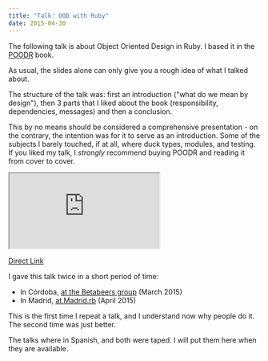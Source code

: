 ```yaml
---
title: "Talk: OOD with Ruby"
date: 2015-04-30
---
```


The following talk is about Object Oriented Design in Ruby. I based it in the
[POODR](http://www.poodr.com/) book.

As usual, the slides alone can only give you a rough idea of what I talked about.

The structure of the talk was: first an introduction ("what do we mean by design"),
then 3 parts that I liked about the book (responsibility, dependencies, messages)
and then a conclusion.

This by no means should be considered a comprehensive presentation - on the
contrary, the intention was for it to serve as an introduction. Some of the
subjects I barely touched, if at all, where duck types, modules, and testing.
If you liked my talk, I *strongly* recommend buying POODR and reading it from
cover to cover.

<iframe src="https://kikito.github.io/ood-with-ruby/"></iframe>

[Direct Link](https://kikito.github.io/ood-with-ruby/)


I gave this talk twice in a short period of time:

* In Córdoba, [at the Betabeers group](https://betabeers.com/event/betabeers-cordoba-xix-5-marzo-2015-2497/) (March 2015)
* In Madrid, [at Madrid.rb](http://www.madridrb.com/events/abril-2015) (April 2015)

This is the first time I repeat a talk, and I understand now why people do it. The second time was just better.

The talks where in Spanish, and both were taped. I will put them here when they are available.


